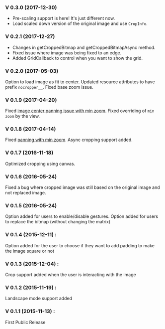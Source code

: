 ### V 0.3.0 (2017-12-30)
 - Pre-scaling support is here! It's just different now.
 - Load scaled down version of the original image and use `CropInfo`.

### V 0.2.1 (2017-12-27)
- Changes in getCroppedBitmap and getCroppedBitmapAsync method.
- Fixed issue where image was being fixed to an edge.
- Added GridCallback to control when you want to show the grid.

### V 0.2.0 (2017-05-03)
Option to load image as fit to center. Updated resource attributes to have prefix `nocropper__`. Fixed base zoom issue.

### V 0.1.9 (2017-04-20)
Fixed [image center panning issue with min zoom](https://github.com/jayrambhia/CropperNoCropper/issues/21). Fixed overriding of `min zoom` by the view.

### V 0.1.8 (2017-04-14)
Fixed [panning with min zoom](https://github.com/jayrambhia/CropperNoCropper/issues/10). Async cropping support added.

### V 0.1.7 (2016-11-18)
Optimized cropping using canvas.

### V 0.1.6 (2016-05-24)
Fixed a bug where cropped image was still based on the original image and not replaced image.

### V 0.1.5 (2016-05-24)
Option added for users to enable/disable gestures.
Option added for users to replace the bitmap (without changing the matrix)

### V 0.1.4 (2015-12-11) : 
Option added for the user to choose if they want to add padding to make the image square or not

### V 0.1.3 (2015-12-04) : 
Crop support added when the user is interacting with the image

### V 0.1.2 (2015-11-19) : 
Landscape mode support added

### V 0.1.1 (2015-11-13) : 
First Public Release